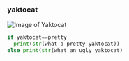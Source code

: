 ### yaktocat
![Image of Yaktocat](https://octodex.github.com/images/yaktocat.png)
```python
if yaktocat==pretty
  print(str(what a pretty yaktocat))
else print(str(what an ugly yaktocat)
```
